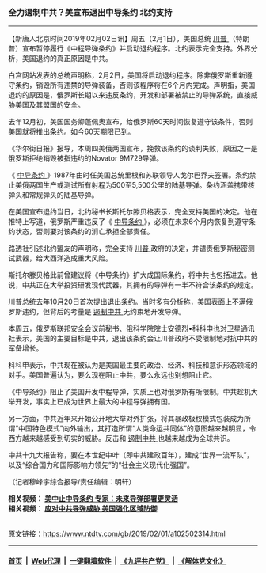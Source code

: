 ### 全力遏制中共？美宣布退出中导条约 北约支持
------------------------

<div class="post_content">
 <p>
  【新唐人北京时间2019年02月02日讯】周五（2月1日），美国总统
  <a href="https://www.ntdtv.com/gb/川普.htm">
   川普
  </a>
  （特朗普）宣布暂停履行《中程导弹条约》并启动退约程序。北约表示完全支持。外界分析，美国退约的真正原因是中共。
 </p>
 <p>
  白宫网站发表的总统声明称，2月2日，美国将启动退约程序。除非俄罗斯重新遵守条约，销毁所有违禁的导弹装备，否则该程序将在6个月内完成。声明指，美国退约的原因是，俄罗斯长期以来违反条约，开发和部署被禁止的导弹系统，直接威胁美国及其盟国的安全。
 </p>
 <p>
  去年12月初，美国国务卿蓬佩奥宣布，给俄罗斯60天时间恢复遵守该条件，否则美国就将推出条约。如今60天期限已到。
 </p>
 <p>
  《华尔街日报》报导，本周四美俄两国宣布，挽救该条约的谈判失败，原因之一是俄罗斯拒绝销毁被指违约的Novator 9M729导弹。
 </p>
 <p>
  《
  <a href="https://www.ntdtv.com/gb/中导条约.htm">
   中导条约
  </a>
  》1987年由时任美国总统里根和苏联领导人戈尔巴乔夫签署。条约禁止美俄两国生产或测试所有射程为500至5,500公里的陆基导弹。条约涵盖携带核弹头和常规弹头的陆基导弹。
 </p>
 <p>
  在美国宣布退约当日，北约秘书长斯托尔滕贝格表示，完全支持美国的决定。他在推特上写道，俄罗斯严重违反了《
  <a href="https://www.ntdtv.com/gb/中导条约.htm">
   中导条约
  </a>
  》，必须在未来6个月内恢复到遵守条约状态，否则要对该条约的消亡承担全部责任。
 </p>
 <p>
  路透社引述北约盟友的声明称，完全支持
  <a href="https://www.ntdtv.com/gb/川普.htm">
   川普
  </a>
  政府的决定，并谴责俄罗斯秘密测试武器，给大西洋造成重大风险。
 </p>
 <p>
  斯托尔滕贝格此前曾建议将《中导条约》扩大成国际条约，将中共也包括进去。他说，中共正在大举投资研发现代武器，其拥有的导弹有一半不符合该条约的规定。
 </p>
 <p>
  川普总统去年10月20日首次提出退出条约。当时多有分析称，美国表面上不满俄罗斯违约，但背后的考量是
  <a href="https://www.ntdtv.com/gb/遏制中共.htm">
   遏制中共
  </a>
  无约束地开发导弹。
 </p>
 <p>
  本周五，俄罗斯联邦安全会议前秘书、俄科学院院士安德烈•科科申也对卫星通讯社表示，美国的主要目标是中共，退出该条约会让川普政府不受限制地对抗中共的军备增长。
 </p>
 <p>
  科科申表示，中共现在被认为是美国最主要的政治、经济、科技和意识形态领域的对手。美国普遍认为，要么现在阻止中共，要么永远也别想阻止它。
 </p>
 <p>
  《中导条约》阻止了美国开发中程导弹，实质上也对俄罗斯有所限制。中共趁机大举开发，事实上已成为世界上最大的中程导弹拥有国。
 </p>
 <p>
  另一方面，中共近年来开始公开地大举对外扩张，将其暴政极权模式包装成为所谓“中国特色模式”向外输出，其打造所谓“人类命运共同体”的意图越来越明显，令西方越来越感受到切实的威胁。反击和
  <a href="https://www.ntdtv.com/gb/遏制中共.htm">
   遏制中共
  </a>
  也越来越成为全球共识。
 </p>
 <p>
  中共十九大报告称，要在本世纪中叶（即中共建政百年），建成“世界一流军队”，以及“综合国力和国际影响力领先”的“社会主义现代化强国”。
 </p>
 <p>
  （记者穆峰宇综合报导/责任编辑：明轩）
 </p>
 <p>
  <strong>
   相关视频：
   <a href="https://www.ntdtv.com/b5/2019/02/01/a102502523.html">
    美中止中导条约 专家：未来导弹部署更灵活
   </a>
   <br>
    相关视频：
    <a href="https://www.ntdtv.com/b5/2019/02/01/a102502388.html">
     应对中共导弹威胁 美国强化区域防御
    </a>
   </br>
  </strong>
 </p>
 <div class="single_ad">
 </div>
</div>

<br/>原文链接：https://www.ntdtv.com/gb/2019/02/01/a102502314.html


------------------------
#### [首页](https://github.com/gfw-breaker/banned-news/blob/master/README.md) &nbsp;|&nbsp; [Web代理](https://github.com/labour-camp/helloworld) &nbsp;|&nbsp; [一键翻墙软件](https://github.com/gfw-breaker/nogfw/blob/master/README.md) &nbsp;|&nbsp; [《九评共产党》](https://github.com/gfw-breaker/9ping.md/blob/master/README.md#九评之一评共产党是什么) &nbsp;|&nbsp; [《解体党文化》](https://github.com/gfw-breaker/jtdwh.md/blob/master/README.md#绪论)

